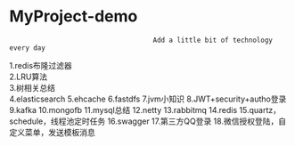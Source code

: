 # MyProject-demo
                                        Add a little bit of technology every day
1.redis布隆过滤器  
2.LRU算法  
3.树相关总结  
4.elasticsearch
5.ehcache
6.fastdfs
7.jvm小知识
8.JWT+security+autho登录
9.kafka
10.mongofb
11.mysql总结
12.netty
13.rabbitmq
14.redis
15.quartz，schedule，线程池定时任务
16.swagger
17.第三方QQ登录
18.微信授权登陆，自定义菜单，发送模板消息

